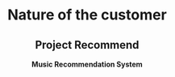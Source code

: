 <div align=center>
  <h1>Nature of the customer</h1>
  <h2>Project Recommend</h2>
  <b> Music Recommendation System </b><br />
</div><br /><br />

##
